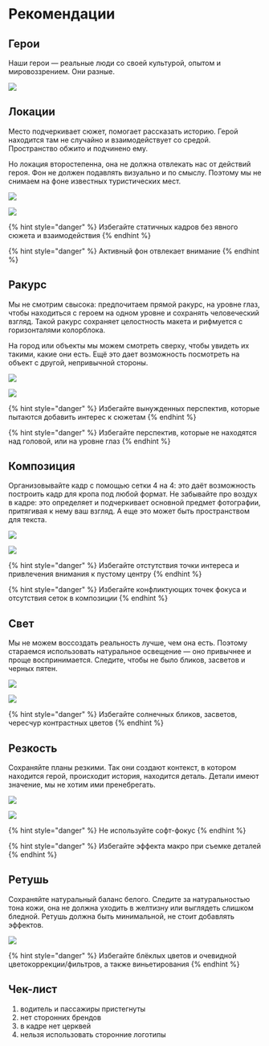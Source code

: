 # Рекомендации

## Герои

Наши герои — реальные люди со своей культурой, опытом и мировоззрением. Они разные.

![](../.gitbook/assets/upload-610ae81a-0645-45b2-8239-270cee09578c-1-.jpg)

## Локации

Место подчеркивает сюжет, помогает рассказать историю. Герой находится там не случайно и взаимодействует со средой. Пространство обжито и подчинено ему.

Но локация второстепенна, она не должна отвлекать нас от действий героя. Фон не должен подавлять визуально и по смыслу. Поэтому мы не снимаем на фоне известных туристических мест.

![](../.gitbook/assets/upload-4bee263c-8f23-4d1c-ad9a-0dd24fc9a12b-1-.jpg)

![](../.gitbook/assets/cf3.png)

{% hint style="danger" %}
Избегайте статичных кадров без явного сюжета и взаимодействия
{% endhint %}

{% hint style="danger" %}
Активный фон отвлекает внимание
{% endhint %}

## Ракурс

Мы не смотрим свысока: предпочитаем прямой ракурс, на уровне глаз, чтобы находиться с героем на одном уровне и сохранять человеческий взгляд. Такой ракурс сохраняет целостность макета и рифмуется с горизонталями колорблока.

На город или объекты мы можем смотреть сверху, чтобы увидеть их такими, какие они есть. Ещё это дает возможность посмотреть на объект с другой, непривычной стороны.

![](../.gitbook/assets/cf4.png)

![](../.gitbook/assets/cf6.png)

{% hint style="danger" %}
Избегайте вынужденных перспектив, которые пытаются добавить интерес к сюжетам
{% endhint %}

{% hint style="danger" %}
Избегайте перспектив, которые не находятся над головой, или на уровне глаз
{% endhint %}

## Композиция

Организовывайте кадр с помощью сетки 4 на 4: это даёт возможность построить кадр для кропа под любой формат. Не забывайте про воздух в кадре: это определяет и подчеркивает основной предмет фотографии, притягивая к нему ваш взгляд. А еще это может быть пространством для текста.

![](../.gitbook/assets/cf5.png)

![](../.gitbook/assets/cf7.png)

{% hint style="danger" %}
Избегайте отстутствия точки интереса и привлечения внимания к пустому центру
{% endhint %}

{% hint style="danger" %}
Избегайте конфликтующих точек фокуса и отсутствия сеток в композиции
{% endhint %}

## Свет

Мы не можем воссоздать реальность лучше, чем она есть. Поэтому стараемся использовать натуральное освещение — оно привычнее и проще воспринимается. Следите, чтобы не было бликов, засветов и черных пятен.

![](../.gitbook/assets/upload-72f8d702-aaa5-4ce4-b0a4-419af37f34c5-1-.jpg)

![](../.gitbook/assets/cf8.png)

{% hint style="danger" %}
Избегайте солнечных бликов, засветов, череcчур контрастных цветов
{% endhint %}

## Резкость

Сохраняйте планы резкими. Так они создают контекст, в котором находится герой, происходит история, находится деталь. Детали имеют значение, мы не хотим ими пренебрегать.

![](../.gitbook/assets/upload-cf62eee4-436f-45dc-8934-654a2ba5af6a-1-.jpg)

![](../.gitbook/assets/cf9.png)

{% hint style="danger" %}
Не используйте софт-фокус
{% endhint %}

{% hint style="danger" %}
Избегайте эффекта макро при съемке деталей
{% endhint %}

## Ретушь

Сохраняйте натуральный баланс белого. Следите за натуральностью тона кожи, она не должна уходить в желтизну или выглядеть слишком бледной. Ретушь должна быть минимальной, не стоит добавлять эффектов.

![](../.gitbook/assets/cf10.png)

{% hint style="danger" %}
Избегайте блёклых цветов и очевидной цветокоррекции/фильтров, а также виньетирования
{% endhint %}

## Чек-лист

1. водитель и пассажиры пристегнуты
2. нет сторонних брендов
3. в кадре нет церквей
4. нельзя использовать сторонние логотипы

